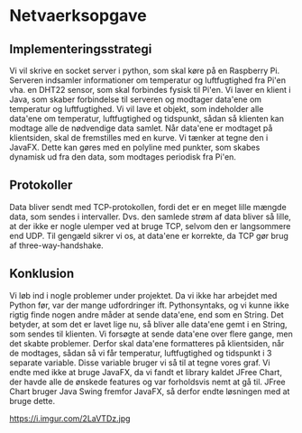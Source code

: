 # Netvaerksopgave

## Implementeringsstrategi
Vi vil skrive en socket server i python, som skal køre på en Raspberry Pi. Serveren indsamler informationer om temperatur og luftfugtighed fra Pi'en vha. en DHT22 sensor, som skal
forbindes fysisk til Pi'en. Vi laver en klient i Java, som skaber forbindelse til serveren og modtager data'ene om temperatur og luftfugtighed.
Vi vil lave et objekt, som indeholder alle data'ene om temperatur, luftfugtighed og tidspunkt, sådan så klienten kan modtage alle de nødvendige data samlet. Når data'ene er
modtaget på klientsiden, skal de fremstilles med en kurve. Vi tænker at tegne den i JavaFX. Dette kan gøres med en polyline med punkter, som skabes dynamisk ud fra den data,
som modtages periodisk fra Pi'en.

## Protokoller
Data bliver sendt med TCP-protokollen, fordi det er en meget lille mængde data, som sendes i intervaller. Dvs. den samlede strøm af data bliver så lille, at der ikke er nogle
ulemper ved at bruge TCP, selvom den er langsommere end UDP. Til gengæld sikrer vi os, at data'ene er korrekte, da TCP gør brug af three-way-handshake.

## Konklusion
Vi løb ind i nogle problemer under projektet. Da vi ikke har arbejdet med Python før, var der mange udfordringer ift. Pythonsyntaks, og vi kunne ikke rigtig finde nogen andre måder at sende data'ene, end som en String. Det betyder, at som det er lavet lige nu, så bliver alle data'ene gemt i en String, som sendes til klienten. Vi forsøgte at sende
data'ene over flere gange, men det skabte problemer. Derfor skal data'ene formatteres på klientsiden, når de modtages, sådan så vi får temperatur, luftfugtighed og tidspunkt i 3
separate variable. Disse variable bruger vi så til at tegne vores graf.
Vi endte med ikke at bruge JavaFX, da vi fandt et library kaldet JFree Chart, der havde alle de ønskede features og var forholdsvis nemt at gå til. JFree Chart bruger Java Swing
fremfor JavaFX, så derfor endte løsningen med at bruge dette.

https://i.imgur.com/2LaVTDz.jpg
